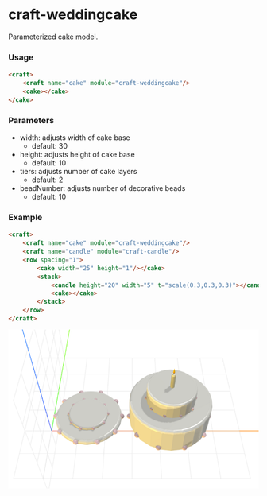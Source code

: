 # craft-weddingcake

Parameterized cake model.

### Usage
```html
<craft>
    <craft name="cake" module="craft-weddingcake"/>
    <cake></cake>
</cake>
```
 
### Parameters
- width: adjusts width of cake base
    - default: 30
- height: adjusts height of cake base
    - default: 10
- tiers: adjusts number of cake layers
    - default: 2
- beadNumber: adjusts number of decorative beads
    - default: 10

### Example
```html
<craft>
    <craft name="cake" module="craft-weddingcake"/>
    <craft name="candle" module="craft-candle"/>
    <row spacing="1">
        <cake width="25" height="1"/></cake>
        <stack>
            <candle height="20" width="5" t="scale(0.3,0.3,0.3)"></candle>
            <cake></cake>
        </stack>
    </row>
</craft>
```

![example](example.png)
